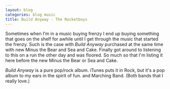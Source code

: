 ```yaml
---
layout: blog
categories: blog music
title: Build Anyway - The Rocketboys
---
```


Sometimes when I'm in a music buying frenzy I end up buying something
that goes on the shelf for awhile until I get through the music that
started the frenzy.  Such is the case with *Build Anyway* purchased at
the same time with new Minus the Bear and Sea and Cake.  Finally got
around to listening to this on a run the other day and was floored.
So much so that I'm listing it here before the new Minus the Bear or
Sea and Cake. 

*Build Anyway* is a pure pop/rock album.  iTunes puts it in Rock, but
it's a pop album to my ears in the spirit of fun. and Marching Band.
(Both bands that I really love.) 
